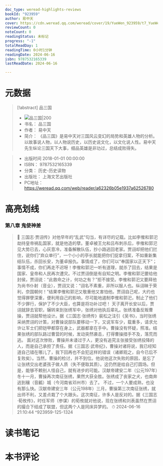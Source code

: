 ```yaml
---
doc_type: weread-highlights-reviews
bookId: "923959"
author: 易中天
cover: https://cdn.weread.qq.com/weread/cover/19/YueWen_923959/t7_YueWen_923959.jpg
reviewCount: 0
noteCount: 0
readingStatus: 未标记
progress: "-1"
totalReadDay: 1
readingTime: 0小时1分钟
readingDate: 2024-06-16
isbn: 9787532165339
lastReadDate: 2024-06-16

---
```

# 元数据
> [!abstract] 品三国
> - ![ 品三国|200](https://cdn.weread.qq.com/weread/cover/19/YueWen_923959/t7_YueWen_923959.jpg)
> - 书名： 品三国
> - 作者： 易中天
> - 简介： 《品三国》是易中天对三国风云变幻的局势和英雄人物的分析。以故事说人物，以人物说历史，以历史说文化，以文化说人性。易中天先生纵论三国天下大事，细品英雄是非功过，总结成败得失。

> - 出版时间 2018-01-01 00:00:00
> - ISBN： 9787532165339
> - 分类： 历史-历史读物
> - 出版社： 上海文艺出版社
> - PC地址：https://weread.qq.com/web/reader/a62326b05e1937a62526780

# 高亮划线

### 第八章 鬼使神差

> 📌 三国志·贾诩传》对他早年的“乱武”勾当，有详尽的记载。比如李傕和郭汜劫持皇帝祸乱国家，就是他造的孽。董卓被王允和吕布刺杀后，李傕和郭汜见大势已去，心灰意冷，准备解散队伍，抄小路逃回老家。贾诩却把他们拦住，说你们“弃众单行”，一个小小的亭长就能把你们捉拿归案，不如重新集结队伍，杀回长安，为董卓报仇。事情成了，你们可以“奉国家以正天下”；事情不成，你们再走不迟呀！李傕和郭汜一听有道理，就杀了回去，结果是国家、皇帝和人民再次遭灾。不过贾诩倒是有自知之明。李傕和郭汜要给他封侯，贾诩说：“此救命之计，何功之有？”拒不接受。李傕和郭汜又要拜他为尚书仆射（音业），贾诩又说：“诩名不素重，非所以服人也。纵诩昧于荣利，奈国朝何！”结果李傕和郭汜又敬重他又害怕他。贾诩自己呢，大约也觉得罪孽深重，便利用自己的影响，尽可能地遏制李傕和郭汜，制止了他们不少罪行，保护了不少大臣，也算是将功补过吧！
天子离开长安以后，贾诩就辞去官职，辗转来到张绣军中，张绣对他执后辈礼。张绣准备反叛曹操，贾诩就帮他设计。据《三国志·张绣传》裴松之注引《吴书》，当时张绣采纳贾诩的计策，对曹操说部队要移动一下，又说军车少，载重多，请求允许让军士们把铠甲都穿在身上，武器都拿在手中。曹操没有怀疑，照准。结果张绣的部队路过曹营的时候，发动突然袭击，打得曹操措手不及，落荒而逃。
面对这次惨败，曹操并未诿过于人，更没有追究主张接受张绣投降的人，而是自己承担了责任。据《三国志·武帝纪》，曹操对诸将说，我已经知道自己错在哪儿了，我下回再也不会犯这样的错误（诸卿观之，自今已后不复败矣）。当然，曹操的检讨，并不到位。他说他这次失败的原因，是忘了让张绣交出老婆孩子做人质（失不便取其质）。这仍然是给自己打圆场。但是，能够不赖别人怪自己，就有进步的可能。汉献帝建安二年（公元197年）冬十一月，曹操再次南征张绣，果然大获全胜。张绣成了丧家之犬，也南奔逃到穰（音瓤）城（今河南省邓州市）去了。
不过，一个人要成熟，也没有那么快。汉献帝建安三年（公元198年）三月，曹操第三次南征张绣，就出师不利，又差点栽了个大跟头。这次南征，许多人是反对的。据《三国志·荀攸传》，时任军师（参谋）的荀攸就对他说，现在张绣和刘表虽然在贾诩的撮合下结成了联盟，但这两个人是同床异梦的。 
> ⏱ 2024-06-16 21:10:44 ^923959-125-1324

# 读书笔记

# 本书评论

